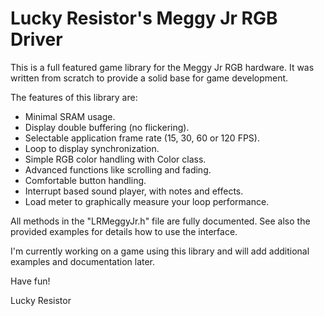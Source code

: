 Lucky Resistor's Meggy Jr RGB Driver
========================================================================================

This is a full featured game library for the Meggy Jr RGB hardware. It was written from 
scratch to provide a solid base for game development.

The features of this library are:

- Minimal SRAM usage.
- Display double buffering (no flickering).
- Selectable application frame rate (15, 30, 60 or 120 FPS).
- Loop to display synchronization.
- Simple RGB color handling with Color class.
- Advanced functions like scrolling and fading.
- Comfortable button handling.
- Interrupt based sound player, with notes and effects.
- Load meter to graphically measure your loop performance.

All methods in the "LRMeggyJr.h" file are fully documented. See also the provided
examples for details how to use the interface.

I'm currently working on a game using this library and will add additional examples
and documentation later.

Have fun!

Lucky Resistor

